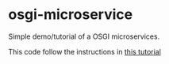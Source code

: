 # osgi-microservice
Simple demo/tutorial of a OSGI microservices.

This code follow the instructions in [this tutorial](https://enroute.osgi.org/tutorial/030-tutorial_microservice.html)
